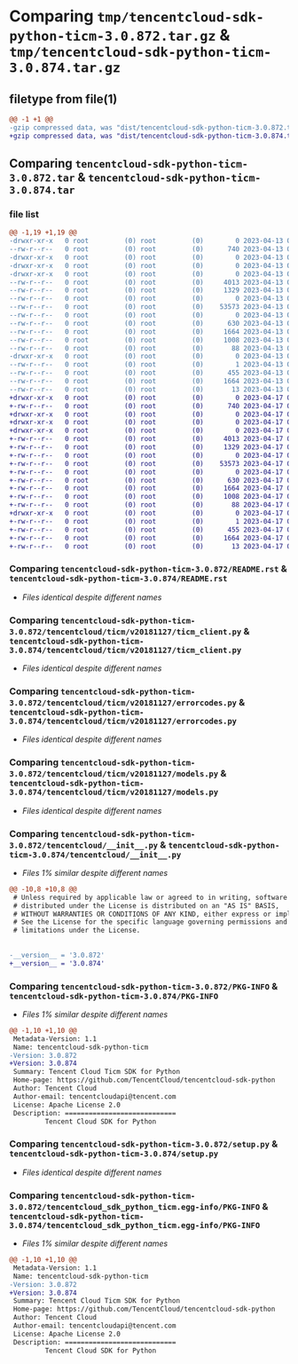 # Comparing `tmp/tencentcloud-sdk-python-ticm-3.0.872.tar.gz` & `tmp/tencentcloud-sdk-python-ticm-3.0.874.tar.gz`

## filetype from file(1)

```diff
@@ -1 +1 @@
-gzip compressed data, was "dist/tencentcloud-sdk-python-ticm-3.0.872.tar", last modified: Thu Apr 13 01:03:13 2023, max compression
+gzip compressed data, was "dist/tencentcloud-sdk-python-ticm-3.0.874.tar", last modified: Mon Apr 17 00:51:44 2023, max compression
```

## Comparing `tencentcloud-sdk-python-ticm-3.0.872.tar` & `tencentcloud-sdk-python-ticm-3.0.874.tar`

### file list

```diff
@@ -1,19 +1,19 @@
-drwxr-xr-x   0 root         (0) root         (0)        0 2023-04-13 01:03:13.000000 tencentcloud-sdk-python-ticm-3.0.872/
--rw-r--r--   0 root         (0) root         (0)      740 2023-04-13 01:03:13.000000 tencentcloud-sdk-python-ticm-3.0.872/README.rst
-drwxr-xr-x   0 root         (0) root         (0)        0 2023-04-13 01:03:13.000000 tencentcloud-sdk-python-ticm-3.0.872/tencentcloud/
-drwxr-xr-x   0 root         (0) root         (0)        0 2023-04-13 01:03:13.000000 tencentcloud-sdk-python-ticm-3.0.872/tencentcloud/ticm/
-drwxr-xr-x   0 root         (0) root         (0)        0 2023-04-13 01:03:13.000000 tencentcloud-sdk-python-ticm-3.0.872/tencentcloud/ticm/v20181127/
--rw-r--r--   0 root         (0) root         (0)     4013 2023-04-13 01:03:13.000000 tencentcloud-sdk-python-ticm-3.0.872/tencentcloud/ticm/v20181127/ticm_client.py
--rw-r--r--   0 root         (0) root         (0)     1329 2023-04-13 01:03:13.000000 tencentcloud-sdk-python-ticm-3.0.872/tencentcloud/ticm/v20181127/errorcodes.py
--rw-r--r--   0 root         (0) root         (0)        0 2023-04-13 01:03:13.000000 tencentcloud-sdk-python-ticm-3.0.872/tencentcloud/ticm/v20181127/__init__.py
--rw-r--r--   0 root         (0) root         (0)    53573 2023-04-13 01:03:13.000000 tencentcloud-sdk-python-ticm-3.0.872/tencentcloud/ticm/v20181127/models.py
--rw-r--r--   0 root         (0) root         (0)        0 2023-04-13 01:03:13.000000 tencentcloud-sdk-python-ticm-3.0.872/tencentcloud/ticm/__init__.py
--rw-r--r--   0 root         (0) root         (0)      630 2023-04-13 01:03:13.000000 tencentcloud-sdk-python-ticm-3.0.872/tencentcloud/__init__.py
--rw-r--r--   0 root         (0) root         (0)     1664 2023-04-13 01:03:13.000000 tencentcloud-sdk-python-ticm-3.0.872/PKG-INFO
--rw-r--r--   0 root         (0) root         (0)     1008 2023-04-13 01:03:13.000000 tencentcloud-sdk-python-ticm-3.0.872/setup.py
--rw-r--r--   0 root         (0) root         (0)       88 2023-04-13 01:03:13.000000 tencentcloud-sdk-python-ticm-3.0.872/setup.cfg
-drwxr-xr-x   0 root         (0) root         (0)        0 2023-04-13 01:03:13.000000 tencentcloud-sdk-python-ticm-3.0.872/tencentcloud_sdk_python_ticm.egg-info/
--rw-r--r--   0 root         (0) root         (0)        1 2023-04-13 01:03:13.000000 tencentcloud-sdk-python-ticm-3.0.872/tencentcloud_sdk_python_ticm.egg-info/dependency_links.txt
--rw-r--r--   0 root         (0) root         (0)      455 2023-04-13 01:03:13.000000 tencentcloud-sdk-python-ticm-3.0.872/tencentcloud_sdk_python_ticm.egg-info/SOURCES.txt
--rw-r--r--   0 root         (0) root         (0)     1664 2023-04-13 01:03:13.000000 tencentcloud-sdk-python-ticm-3.0.872/tencentcloud_sdk_python_ticm.egg-info/PKG-INFO
--rw-r--r--   0 root         (0) root         (0)       13 2023-04-13 01:03:13.000000 tencentcloud-sdk-python-ticm-3.0.872/tencentcloud_sdk_python_ticm.egg-info/top_level.txt
+drwxr-xr-x   0 root         (0) root         (0)        0 2023-04-17 00:51:44.000000 tencentcloud-sdk-python-ticm-3.0.874/
+-rw-r--r--   0 root         (0) root         (0)      740 2023-04-17 00:51:44.000000 tencentcloud-sdk-python-ticm-3.0.874/README.rst
+drwxr-xr-x   0 root         (0) root         (0)        0 2023-04-17 00:51:44.000000 tencentcloud-sdk-python-ticm-3.0.874/tencentcloud/
+drwxr-xr-x   0 root         (0) root         (0)        0 2023-04-17 00:51:44.000000 tencentcloud-sdk-python-ticm-3.0.874/tencentcloud/ticm/
+drwxr-xr-x   0 root         (0) root         (0)        0 2023-04-17 00:51:44.000000 tencentcloud-sdk-python-ticm-3.0.874/tencentcloud/ticm/v20181127/
+-rw-r--r--   0 root         (0) root         (0)     4013 2023-04-17 00:51:44.000000 tencentcloud-sdk-python-ticm-3.0.874/tencentcloud/ticm/v20181127/ticm_client.py
+-rw-r--r--   0 root         (0) root         (0)     1329 2023-04-17 00:51:44.000000 tencentcloud-sdk-python-ticm-3.0.874/tencentcloud/ticm/v20181127/errorcodes.py
+-rw-r--r--   0 root         (0) root         (0)        0 2023-04-17 00:51:44.000000 tencentcloud-sdk-python-ticm-3.0.874/tencentcloud/ticm/v20181127/__init__.py
+-rw-r--r--   0 root         (0) root         (0)    53573 2023-04-17 00:51:44.000000 tencentcloud-sdk-python-ticm-3.0.874/tencentcloud/ticm/v20181127/models.py
+-rw-r--r--   0 root         (0) root         (0)        0 2023-04-17 00:51:44.000000 tencentcloud-sdk-python-ticm-3.0.874/tencentcloud/ticm/__init__.py
+-rw-r--r--   0 root         (0) root         (0)      630 2023-04-17 00:51:44.000000 tencentcloud-sdk-python-ticm-3.0.874/tencentcloud/__init__.py
+-rw-r--r--   0 root         (0) root         (0)     1664 2023-04-17 00:51:44.000000 tencentcloud-sdk-python-ticm-3.0.874/PKG-INFO
+-rw-r--r--   0 root         (0) root         (0)     1008 2023-04-17 00:51:44.000000 tencentcloud-sdk-python-ticm-3.0.874/setup.py
+-rw-r--r--   0 root         (0) root         (0)       88 2023-04-17 00:51:44.000000 tencentcloud-sdk-python-ticm-3.0.874/setup.cfg
+drwxr-xr-x   0 root         (0) root         (0)        0 2023-04-17 00:51:44.000000 tencentcloud-sdk-python-ticm-3.0.874/tencentcloud_sdk_python_ticm.egg-info/
+-rw-r--r--   0 root         (0) root         (0)        1 2023-04-17 00:51:44.000000 tencentcloud-sdk-python-ticm-3.0.874/tencentcloud_sdk_python_ticm.egg-info/dependency_links.txt
+-rw-r--r--   0 root         (0) root         (0)      455 2023-04-17 00:51:44.000000 tencentcloud-sdk-python-ticm-3.0.874/tencentcloud_sdk_python_ticm.egg-info/SOURCES.txt
+-rw-r--r--   0 root         (0) root         (0)     1664 2023-04-17 00:51:44.000000 tencentcloud-sdk-python-ticm-3.0.874/tencentcloud_sdk_python_ticm.egg-info/PKG-INFO
+-rw-r--r--   0 root         (0) root         (0)       13 2023-04-17 00:51:44.000000 tencentcloud-sdk-python-ticm-3.0.874/tencentcloud_sdk_python_ticm.egg-info/top_level.txt
```

### Comparing `tencentcloud-sdk-python-ticm-3.0.872/README.rst` & `tencentcloud-sdk-python-ticm-3.0.874/README.rst`

 * *Files identical despite different names*

### Comparing `tencentcloud-sdk-python-ticm-3.0.872/tencentcloud/ticm/v20181127/ticm_client.py` & `tencentcloud-sdk-python-ticm-3.0.874/tencentcloud/ticm/v20181127/ticm_client.py`

 * *Files identical despite different names*

### Comparing `tencentcloud-sdk-python-ticm-3.0.872/tencentcloud/ticm/v20181127/errorcodes.py` & `tencentcloud-sdk-python-ticm-3.0.874/tencentcloud/ticm/v20181127/errorcodes.py`

 * *Files identical despite different names*

### Comparing `tencentcloud-sdk-python-ticm-3.0.872/tencentcloud/ticm/v20181127/models.py` & `tencentcloud-sdk-python-ticm-3.0.874/tencentcloud/ticm/v20181127/models.py`

 * *Files identical despite different names*

### Comparing `tencentcloud-sdk-python-ticm-3.0.872/tencentcloud/__init__.py` & `tencentcloud-sdk-python-ticm-3.0.874/tencentcloud/__init__.py`

 * *Files 1% similar despite different names*

```diff
@@ -10,8 +10,8 @@
 # Unless required by applicable law or agreed to in writing, software
 # distributed under the License is distributed on an "AS IS" BASIS,
 # WITHOUT WARRANTIES OR CONDITIONS OF ANY KIND, either express or implied.
 # See the License for the specific language governing permissions and
 # limitations under the License.
 
 
-__version__ = '3.0.872'
+__version__ = '3.0.874'
```

### Comparing `tencentcloud-sdk-python-ticm-3.0.872/PKG-INFO` & `tencentcloud-sdk-python-ticm-3.0.874/PKG-INFO`

 * *Files 1% similar despite different names*

```diff
@@ -1,10 +1,10 @@
 Metadata-Version: 1.1
 Name: tencentcloud-sdk-python-ticm
-Version: 3.0.872
+Version: 3.0.874
 Summary: Tencent Cloud Ticm SDK for Python
 Home-page: https://github.com/TencentCloud/tencentcloud-sdk-python
 Author: Tencent Cloud
 Author-email: tencentcloudapi@tencent.com
 License: Apache License 2.0
 Description: ============================
         Tencent Cloud SDK for Python
```

### Comparing `tencentcloud-sdk-python-ticm-3.0.872/setup.py` & `tencentcloud-sdk-python-ticm-3.0.874/setup.py`

 * *Files identical despite different names*

### Comparing `tencentcloud-sdk-python-ticm-3.0.872/tencentcloud_sdk_python_ticm.egg-info/PKG-INFO` & `tencentcloud-sdk-python-ticm-3.0.874/tencentcloud_sdk_python_ticm.egg-info/PKG-INFO`

 * *Files 1% similar despite different names*

```diff
@@ -1,10 +1,10 @@
 Metadata-Version: 1.1
 Name: tencentcloud-sdk-python-ticm
-Version: 3.0.872
+Version: 3.0.874
 Summary: Tencent Cloud Ticm SDK for Python
 Home-page: https://github.com/TencentCloud/tencentcloud-sdk-python
 Author: Tencent Cloud
 Author-email: tencentcloudapi@tencent.com
 License: Apache License 2.0
 Description: ============================
         Tencent Cloud SDK for Python
```

